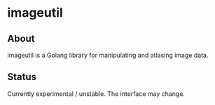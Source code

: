 # imageutil

## About
imageutil is a Golang library for manipulating and atlasing image data.

## Status
Currently experimental / unstable.  The interface may change.
